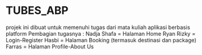 # TUBES_ABP
projek ini dibuat untuk memenuhi tugas dari mata kuliah aplikasi berbasis platform
Pembagian tugasnya :
Nadja Shafa 	= Halaman Home 
Ryan Rizky 	= Login-Register
Hasbi 		= Halaman Booking (termasuk destinasi dan package)
Farras  		= Halaman Profile-About Us
